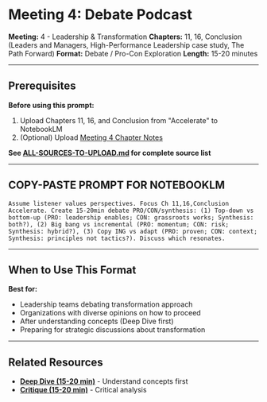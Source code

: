# Meeting 4: Debate Podcast

**Meeting:** 4 - Leadership & Transformation
**Chapters:** 11, 16, Conclusion (Leaders and Managers, High-Performance Leadership case study, The Path Forward)
**Format:** Debate / Pro-Con Exploration
**Length:** 15-20 minutes

---

## Prerequisites

**Before using this prompt:**
1. Upload Chapters 11, 16, and Conclusion from "Accelerate" to NotebookLM
2. (Optional) Upload [Meeting 4 Chapter Notes](../../meetings/meeting-4/chapter-notes.md)

**See [ALL-SOURCES-TO-UPLOAD.md](ALL-SOURCES-TO-UPLOAD.md) for complete source list**

---

## COPY-PASTE PROMPT FOR NOTEBOOKLM

```
Assume listener values perspectives. Focus Ch 11,16,Conclusion Accelerate. Create 15-20min debate PRO/CON/synthesis: (1) Top-down vs bottom-up (PRO: leadership enables; CON: grassroots works; Synthesis: both?), (2) Big bang vs incremental (PRO: momentum; CON: risk; Synthesis: hybrid?), (3) Copy ING vs adapt (PRO: proven; CON: context; Synthesis: principles not tactics?). Discuss which resonates.
```

---

## When to Use This Format

**Best for:**
- Leadership teams debating transformation approach
- Organizations with diverse opinions on how to proceed
- After understanding concepts (Deep Dive first)
- Preparing for strategic discussions about transformation

---

## Related Resources

- **[Deep Dive (15-20 min)](podcast-deep-dive-default.md)** - Understand concepts first
- **[Critique (15-20 min)](podcast-critique.md)** - Critical analysis
